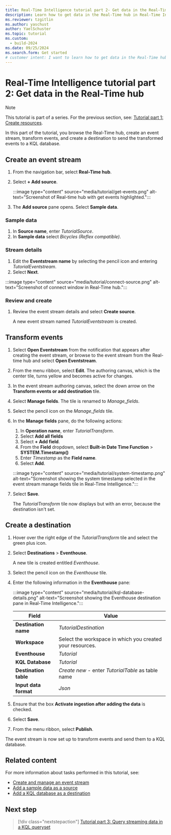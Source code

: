 ```yaml
---
title: Real-Time Intelligence tutorial part 2- Get data in the Real-Time hub
description: Learn how to get data in the Real-Time hub in Real-Time Intelligence.
ms.reviewer: tzgitlin
ms.author: yaschust
author: YaelSchuster
ms.topic: tutorial
ms.custom:
  - build-2024
ms.date: 09/25/2024
ms.search.form: Get started
# customer intent: I want to learn how to get data in the Real-Time hub in Real-Time Intelligence.
---
```

# Real-Time Intelligence tutorial part 2: Get data in the Real-Time hub

> [!NOTE]
> This tutorial is part of a series. For the previous section, see:  [Tutorial part 1: Create resources](tutorial-1-resources.md).

In this part of the tutorial, you browse the Real-Time hub, create an event stream, transform events, and create a destination to send the transformed events to a KQL database.

## Create an event stream

1. From the navigation bar, select **Real-Time hub**.
1. Select **+ Add source**.

    :::image type="content" source="media/tutorial/get-events.png" alt-text="Screenshot of Real-time hub with get events highlighted.":::

1. The **Add source** pane opens. Select **Sample data**.

### Sample data

1. In **Source name**, enter *TutorialSource*.
1. In **Sample data** select *Bicycles (Reflex compatible)*.

### Stream details

1. Edit the **Eventstream name** by selecting the pencil icon and entering *TutorialEventstream*.
1. Select **Next**.

:::image type="content" source="media/tutorial/connect-source.png" alt-text="Screenshot of connect window in Real-Time hub.":::

### Review and create

1. Review the event stream details and select **Create source**.

   A new event stream named *TutorialEventstream* is created.

## Transform events

1. Select **Open Eventstream** from the notification that appears after creating the event stream, or browse to the event stream from the Real-time hub and select **Open Eventstream**.
1. From the menu ribbon, select **Edit**. The authoring canvas, which is the center tile, turns yellow and becomes active for changes.
1. In the event stream authoring canvas, select the down arrow on the **Transform events or add destination** tile.  
1. Select **Manage fields**. The tile is renamed to *Manage_fields*.
1. Select the pencil icon on the *Manage_fields* tile.
1. In the **Manage fields** pane, do the following actions:
    1. In **Operation name**, enter *TutorialTransform*. 
    1. Select **Add all fields**
    1. Select **+ Add field**.
    1. From the **Field** dropdown, select **Built-in Date Time Function** > **SYSTEM.Timestamp()**
    1. Enter *Timestamp* as the **Field name**.
    1. Select **Add**.

    :::image type="content" source="media/tutorial/system-timestamp.png" alt-text="Screenshot showing the system timestamp selected in the event stream manage fields tile in Real-Time Intelligence.":::

1. Select **Save**.

    The *TutorialTransform* tile now displays but with an error, because the destination isn't set.

## Create a destination

1. Hover over the right edge of the *TutorialTransform* tile and select the green plus icon.
1. Select **Destinations** > **Eventhouse**.

    A new tile is created entitled *Eventhouse*.

1. Select the pencil icon on the *Eventhouse* tile.
1. Enter the following information in the **Eventhouse** pane:

    :::image type="content" source="media/tutorial/kql-database-details.png" alt-text="Screenshot showing the Eventhouse destination pane in Real-Time Intelligence.":::

    | Field | Value |
    | --- | --- |
    | **Destination name** | *TutorialDestination* |
    | **Workspace** | Select the workspace in which you created your resources. |
    | **Eventhouse** | *Tutorial* |
    | **KQL Database** | *Tutorial* |
    | **Destination table** | *Create new* - enter *TutorialTable* as table name |
    | **Input data format** | *Json* |  

1. Ensure that the box **Activate ingestion after adding the data** is checked.
1. Select **Save**.
1. From the menu ribbon, select **Publish**.

The event stream is now set up to transform events and send them to a KQL database.

## Related content

For more information about tasks performed in this tutorial, see:

* [Create and manage an event stream](event-streams/create-manage-an-eventstream.md)
* [Add a sample data as a source](event-streams/add-source-sample-data.md#add-sample-data-as-a-source)
* [Add a KQL database as a destination](event-streams/add-destination-kql-database.md)

## Next step

> [!div class="nextstepaction"]
> [Tutorial part 3: Query streaming data in a KQL queryset](tutorial-3-query-data.md)
